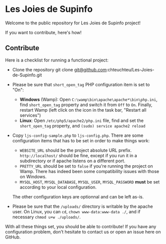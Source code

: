 # Les Joies de Supinfo
Welcome to the public repository for Les Joies de Supinfo project!

If you want to contribute, here's how!

## Contribute
Here is a checklist for running a functional project:

* Clone the repository
        git clone git@github.com:chteuchteu/Les-Joies-de-Supinfo.git
* Please be sure that `short_open_tag` PHP configuration item is set to "On":
    * **Windows** (Wamp):
    Open `C:\wamp\bin\apache\apache*\bin\php.ini`, find `short_open_tag` property and switch it from `Off` to `On`. Finally, restart Wamp (left click on the icon in the task bar, "Restart all services")
    * **Linux**:
    Open `/etc/php5/apache2/php.ini` file, find and set the `short_open_tag` property, and `(sudo) service apache2 reload`

* Copy `ljs-config-sample.php` to `ljs-config.php`. There are some configuration items that has to be set in order to make things work:
    * `WEBSITE_URL` should be the project absolute URL prefix. `http://localhost/` should be fine, except if you run it in a subdirectory or if apache listens on a different port.
    * `PRETTY_URL` should be set to `false` if you're running the project on Wamp. There has indeed been some compatibility issues with those on Windows.
    * `MYSQL_HOST`, `MYSQL_DATABASE`, `MYSQL_USER`, `MYSQL_PASSWORD` **must** be set according to your local configuration.

    The other configuration keys are optionnal and can be left as-is.

* Please be sure that the `/uploads/` directory is writable by the apache user. On Linux, you can `cd`, `chown www-data:www-data ./`, and if necessary `chmod u+w ./uploads/`.

With all these things set, you should be able to contribute! If you have any configuration problem, don't hesitate to contact us or open an issue here on GitHub.
